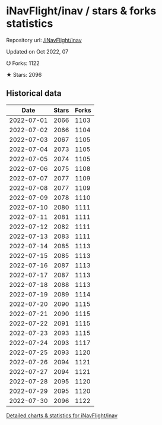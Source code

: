 # iNavFlight/inav / stars & forks statistics

Repository url: [/iNavFlight/inav](https://github.com/iNavFlight/inav)

Updated on Oct 2022, 07

☋ Forks: 1122

★ Stars: 2096

## Historical data
| Date | Stars | Forks |
|------|-------|-------|
| 2022-07-01 | 2066 | 1103 | 
| 2022-07-02 | 2066 | 1104 | 
| 2022-07-03 | 2067 | 1105 | 
| 2022-07-04 | 2073 | 1105 | 
| 2022-07-05 | 2074 | 1105 | 
| 2022-07-06 | 2075 | 1108 | 
| 2022-07-07 | 2077 | 1109 | 
| 2022-07-08 | 2077 | 1109 | 
| 2022-07-09 | 2078 | 1110 | 
| 2022-07-10 | 2080 | 1111 | 
| 2022-07-11 | 2081 | 1111 | 
| 2022-07-12 | 2082 | 1111 | 
| 2022-07-13 | 2083 | 1111 | 
| 2022-07-14 | 2085 | 1113 | 
| 2022-07-15 | 2085 | 1113 | 
| 2022-07-16 | 2087 | 1113 | 
| 2022-07-17 | 2087 | 1113 | 
| 2022-07-18 | 2088 | 1113 | 
| 2022-07-19 | 2089 | 1114 | 
| 2022-07-20 | 2090 | 1115 | 
| 2022-07-21 | 2090 | 1115 | 
| 2022-07-22 | 2091 | 1115 | 
| 2022-07-23 | 2093 | 1115 | 
| 2022-07-24 | 2093 | 1117 | 
| 2022-07-25 | 2093 | 1120 | 
| 2022-07-26 | 2094 | 1121 | 
| 2022-07-27 | 2094 | 1121 | 
| 2022-07-28 | 2095 | 1120 | 
| 2022-07-29 | 2095 | 1120 | 
| 2022-07-30 | 2096 | 1122 | 


[Detailed charts & statistics for iNavFlight/inav](https://reviewgithub.com/rep/iNavFlight/inav)
